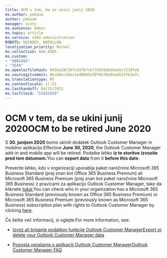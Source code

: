 ```yaml
---
title: OCM v tem, da se ukini junij 2020
ms.author: pebaum
author: pebaum
manager: scotv
ms.audience: Admin
ms.topic: article
ms.service: o365-administration
ROBOTS: NOINDEX, NOFOLLOW
localization_priority: Normal
ms.collection: Adm_O365
ms.custom:
- "9001492"
- "3544"
ms.openlocfilehash: 045ba28f29fcd37b7cbf7d5566bd4ae5c7210fe6
ms.sourcegitcommit: 8bc60ec34bc1e40685e3976576e04a2623f63a7c
ms.translationtype: MT
ms.contentlocale: sl-SI
ms.lasthandoff: 04/15/2021
ms.locfileid: "51833559"
---
```

# <a name="ocm-to-be-retired-june-2020"></a><span data-ttu-id="2e26d-102">OCM v tem, da se ukini junij 2020</span><span class="sxs-lookup"><span data-stu-id="2e26d-102">OCM to be retired June 2020</span></span>


<span data-ttu-id="2e26d-103">S **30. junijem 2020** bomo ukinili dodatek Outlook Customer Manager in mobilno aplikacijo.</span><span class="sxs-lookup"><span data-stu-id="2e26d-103">Effective **June 30, 2020**, the Outlook Customer Manager add-in and mobile app will be retired.</span></span> <span data-ttu-id="2e26d-104">Podatke lahko **iz te storitve** **izvozite pred tem datumom.**</span><span class="sxs-lookup"><span data-stu-id="2e26d-104">You can  **export data**  from it  **before this date**.</span></span>  

<span data-ttu-id="2e26d-105">Preverite lahko, kdo v organizaciji uporablja paket naročnine Microsoft 365 Business Standard (prej znan kot Office 365 Business Premium) ali Microsoft 365 Business Premium (prej znan kot paket naročnine Microsoft 365 Business) z pravicami za aplikacijo Outlook Customer Manager, tako da kliknete [tukaj.](https://admin.microsoft.com/AdminPortal/Home?ref=/users)</span><span class="sxs-lookup"><span data-stu-id="2e26d-105">You can check who in your organization has a Microsoft 365 Business Standard (previously known as Office 365 Business Premium) or Microsoft 365 Business Premium (previously known as Microsoft 365 Business) subscription plan with rights to Outlook Customer Manager by clicking [here](https://admin.microsoft.com/AdminPortal/Home?ref=/users).</span></span>

<span data-ttu-id="2e26d-106">Če želite več informacij, si oglejte:</span><span class="sxs-lookup"><span data-stu-id="2e26d-106">For more information, see:</span></span>

- [<span data-ttu-id="2e26d-107">Izvoz ali brisanje podatkov funkcije Outlook Customer Manager</span><span class="sxs-lookup"><span data-stu-id="2e26d-107">Export or delete your Outlook Customer Manager data</span></span>](https://support.office.com/article/1a421cb4-e8de-4b44-bfb8-710b92820439)

- [<span data-ttu-id="2e26d-108">Pogosta vprašanja o aplikaciji Outlook Customer Manager</span><span class="sxs-lookup"><span data-stu-id="2e26d-108">Outlook Customer Manager FAQ</span></span>](https://techcommunity.microsoft.com/t5/outlook-customer-manager/faq-frequently-asked-questions-about-outlook-customer-manager/m-p/29680)
